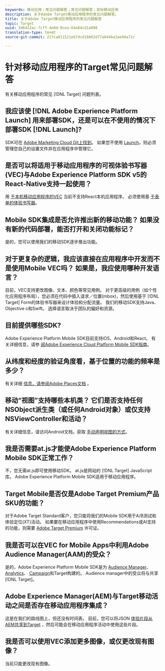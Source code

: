 ```yaml
---
keywords: 移动应用；常见问题解答；常见问题解答；目标移动应用
description: 关于Adobe Target移动应用程序的常见问题解答。
title: 关于Adobe Target移动应用程序的常见问题解答
topic: Target
uuid: 3d6422ac-7cff-4e0d-9cea-64a64cd1a098
translation-type: tm+mt
source-git-commit: 217ca811521e67dcd1b063d77a644ba3ae94a72c

---
```



# 针对移动应用程序的Target常见问题解答

有关移动应用程序的常见 [!DNL Target] 问题列表。

## 我应该使 [!DNL Adobe Experience Platform Launch] 用来部署SDK，还是可以在不使用的情况下部署SDK [!DNL Launch]?

SDK可在 [Adobe Marketing Cloud Git上找到](https://github.com/Adobe-Marketing-Cloud/acp-sdks/)。 如果您不使用 [Launch](https://docs.adobe.com/content/help/en/launch/using/overview.html)，则必须管理您自己的设置文件并在应用程序中管理它。

## 是否可以将适用于移动应用程序的可视体验书写器(VEC)与Adobe Experience Platform SDK v5的React-Native支持一起使用？

用 [于本机移动应用程序的VEC](/help/c-target-mobile-app/c-mobile-visual-experience-composer/mobile-visual-experience-composer.md) 当前不支持React本机应用程序。 必须使用基 [于表单的体验书写器](/help/c-experiences/form-experience-composer.md)。

## Mobile SDK集成是否允许推出新的移动功能？ 如果没有新的代码部署，能否打开和关闭功能标记？

是的，您可以使用我们的移动SDK逐步推出功能。

## 对于更复杂的逻辑，我应该直接在应用程序中开发而不是使用Mobile VEC吗？ 如果是，我应使用哪种开发语言？

目前，VEC支持更改图像、文本、颜色等常见用例。 对于更高级的用例（如个性化应用程序布局），您必须在代码中插入请求／位置(mbox)，然后使用基于 [!DNL Target][](/help/c-experiences/form-experience-composer.md) Form的体验书写器来设计体验和分配流量。 我们的移动SDK支持Java、Objective c和Swift。 选择语言取决于团队的偏好和资源。

## 目前提供哪些SDK?

Adobe Experience Platform Mobile SDK目前支持iOS、Android和React。 有关详细信息，请参 [阅Adobe Experience Cloud Platform Mobile SDK指南](https://aep-sdks.gitbook.io/docs/)。

## 从纬度和经度的验证角度看，基于位置的功能的频率是多少？

有关详细 [信息，请参阅Adobe Places文档](https://placesdocs.com/places-services-by-adobe-documentation/) 。

## 移动“视图”支持哪些本机类？ 它们是否支持任何NSObject派生类（或任何Android对象）或仅支持NSViewController和活动？

有关详细信息，请访问Android文档，获取 [手动声明视图的方式](/help/c-target-mobile-app/c-mobile-visual-experience-composer/mobile-visual-experience-composer-android.md#views)。

## 我是否需要at.js才能使Adobe Experience Platform Mobile SDK正常工作？

不，您无需at.js即可使用移动SDK。 at.js是网站的 [!DNL Target] JavaScript库。 Adobe Experience Platform Mobile SDK适用于移动应用程序。

## Target Mobile是否仅是Adobe Target Premium产品SKU的功能？

对于Adobe Target Standard客户，您只能将我们的Mobile SDK用于A/B测试和体验定位(XT)活动。 如果要在移动应用程序中使用Recommendations或AI支持的功能，则需要 [Adobe Target Premium](/help/c-intro/intro.md#premium) 许可证。

## 我是否可以在VEC for Mobile Apps中利用Adobe Audience Manager(AAM)的受众？

是的，Adobe Experience Platform Mobile SDK是为 [Audience Manager](https://docs.adobe.com/content/help/en/audience-manager/user-guide/aam-home.html)、 [Analytics](https://docs.adobe.com/content/help/en/analytics/landing/home.html)、 [Campaign](https://docs.adobe.com/content/help/en/campaign-standard/using/campaign-standard-home.html)和Target构建的。 Audience manager中的受众将与共享 [!DNL Target]。

## Adobe Experience Manager(AEM)与Target移动活动之间是否存在移动应用程序集成？

这是在我们的路线图上，但还没有时间表。 目前，您可以将JSON [体验片段从AEM共享到Target](/help/c-experiences/c-manage-content/aem-experience-fragments.md) ，然后可能会在移动应用程序活动中使用这些片段。

## 我是否可以使用VEC添加更多图像，或仅更改现有图像？

当前只能更改现有图像。
